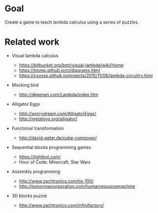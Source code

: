 # Goal

Create a game to teach lambda calculus using a series of puzzles.

# Related work

* Visual lambda calculus
  * https://bitbucket.org/bntr/visual-lambda/wiki/Home
  * https://tromp.github.io/cl/diagrams.html
  * https://csvoss.github.io/projects/2015/11/08/lambda-circuitry.html

* Mocking bird
  * http://dkeenan.com/Lambda/index.htm

* Alligator Eggs
  * http://worrydream.com/AlligatorEggs/
  * http://metatoys.org/alligator/

* Functional transformation
  * http://david-peter.de/cube-composer/

* Sequential blocks programming games
  * https://lightbot.com/
  * Hour of Code: Minecraft, Star Wars

* Assembly programming
  * http://www.zachtronics.com/tis-100/
  * http://tomorrowcorporation.com/humanresourcemachine

* 3D blocks puzzle
  * http://www.zachtronics.com/infinifactory/

